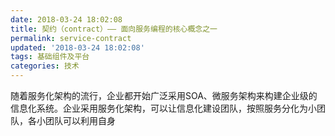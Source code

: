 ```yaml
---
date: 2018-03-24 18:02:08
title: 契约（contract）—— 面向服务编程的核心概念之一
permalink: service-contract
updated: '2018-03-24 18:02:08'
tags: 基础组件及平台
categories: 技术
---
```


随着服务化架构的流行，企业都开始广泛采用SOA、微服务架构来构建企业级的信息化系统。企业采用服务化架构，可以让信息化建设团队，按照服务分化为小团队，各小团队可以利用自身


